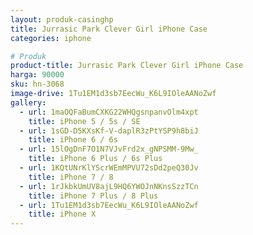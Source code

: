 ```yaml
---
layout: produk-casinghp
title: Jurrasic Park Clever Girl iPhone Case
categories: iphone

# Produk
product-title: Jurrasic Park Clever Girl iPhone Case
harga: 90000
sku: hn-3068
image-drive: 1Tu1EM1d3sb7EecWu_K6L9IOleAANoZwf
gallery:
  - url: 1maOQFaBumCXKG22WHQgsnpanvOlm4xpt
    title: iPhone 5 / 5s / SE
  - url: 1sGD-D5KXsKf-V-daplR3zPtYSP9h8biJ
    title: iPhone 6 / 6s
  - url: 15lOgDnF7O1N7VJvFrd2x_gNPSMM-9Mw_
    title: iPhone 6 Plus / 6s Plus
  - url: 1KQtUNrKlYScrWEmMPVU72sDd2peQ30Jv
    title: iPhone 7 / 8
  - url: 1rJkbkUmUV8ajL9HQ6YWOJnNKnsSzzTCn
    title: iPhone 7 Plus / 8 Plus
  - url: 1Tu1EM1d3sb7EecWu_K6L9IOleAANoZwf
    title: iPhone X
---
```

